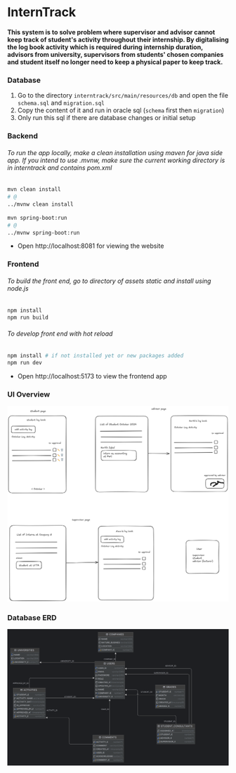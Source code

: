 # InternTrack

#### This system is to solve problem where supervisor and advisor cannot keep track of student's activity throughout their internship. By digitalising the log book activity which is required during internship duration, advisors from university, supervisors from students' chosen companies and student itself no longer need to keep a physical paper to keep track.

### Database

1. Go to the directory `interntrack/src/main/resources/db` and open the file `schema.sql` and `migration.sql`
2. Copy the content of it and run in oracle sql (`schema` first then `migration`)
3. Only run this sql if there are database changes or initial setup

### Backend

###### To run the app locally, make a clean installation using maven for java side app. If you intend to use .mvnw, make sure the current working directory is in interntrack and contains pom.xml

```bash
mvn clean install
# @
../mvnw clean install
```

```bash
mvn spring-boot:run
# @
../mvnw spring-boot:run
```

- Open http://localhost:8081 for viewing the website

### Frontend

###### To build the front end, go to directory of assets static and install using node.js

```bash
npm install
npm run build
```

###### To develop front end with hot reload

```bash
npm install # if not installed yet or new packages added
npm run dev
```

- Open http://localhost:5173 to view the frontend app

### UI Overview

![UI Overview](ui-overview.png)

### Database ERD

![Database](database.png)
